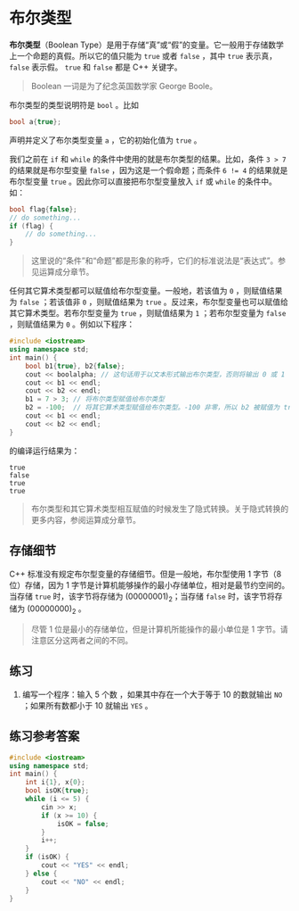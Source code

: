 # 布尔类型

**布尔类型**（Boolean Type）是用于存储“真”或“假”的变量。它一般用于存储数学上一个命题的真假。所以它的值只能为 `true` 或者 `false` ，其中 `true` 表示真， `false` 表示假。 `true` 和 `false` 都是 C++ 关键字。

> Boolean 一词是为了纪念英国数学家 George Boole。

布尔类型的类型说明符是 `bool` 。比如
```cpp
bool a{true};
```
声明并定义了布尔类型变量 `a` ，它的初始化值为 `true` 。

我们之前在 `if` 和 `while` 的条件中使用的就是布尔类型的结果。比如，条件 `3 > 7` 的结果就是布尔型变量 `false` ，因为这是一个假命题；而条件 `6 != 4` 的结果就是布尔型变量 `true` 。因此你可以直接把布尔型变量放入 `if` 或 `while` 的条件中。如：
```cpp
bool flag{false};
// do something...
if (flag) {
    // do something...
}
```

> 这里说的“条件”和“命题”都是形象的称呼，它们的标准说法是“表达式”。参见运算成分章节。

任何其它算术类型都可以赋值给布尔型变量。一般地，若该值为 `0` ，则赋值结果为 `false` ；若该值非 `0` ，则赋值结果为 `true` 。反过来，布尔型变量也可以赋值给其它算术类型。若布尔型变量为 `true` ，则赋值结果为 `1` ；若布尔型变量为 `false` ，则赋值结果为 `0` 。例如以下程序：
```CPP
#include <iostream>
using namespace std;
int main() {
    bool b1{true}, b2{false};
    cout << boolalpha; // 这句话用于以文本形式输出布尔类型，否则将输出 0 或 1
    cout << b1 << endl;
    cout << b2 << endl;
    b1 = 7 > 3; // 将布尔类型赋值给布尔类型
    b2 = -100;  // 将其它算术类型赋值给布尔类型。-100 非零，所以 b2 被赋值为 true
    cout << b1 << endl;
    cout << b2 << endl;
}
```
的编译运行结果为：

```io
true
false
true
true
```

> 布尔类型和其它算术类型相互赋值的时候发生了隐式转换。关于隐式转换的更多内容，参阅运算成分章节。

## 存储细节

C++ 标准没有规定布尔型变量的存储细节。但是一般地，布尔型使用 1 字节（8 位）存储，因为 1 字节是计算机能够操作的最小存储单位，相对是最节约空间的。当存储 `true` 时，该字节将存储为 $(00000001)_2$；当存储 `false` 时，该字节将存储为 $(00000000)_2$ 。

> 尽管 1 位是最小的存储单位，但是计算机所能操作的最小单位是 1 字节。请注意区分这两者之间的不同。

## 练习

1. 编写一个程序：输入 5 个数 ，如果其中存在一个大于等于 10 的数就输出 `NO` ；如果所有数都小于 10 就输出 `YES` 。

## 练习参考答案

```CPP
#include <iostream>
using namespace std;
int main() {
    int i{1}, x{0};
    bool isOK{true};
    while (i <= 5) {
        cin >> x;
        if (x >= 10) {
            isOK = false;
        }
        i++;
    }
    if (isOK) {
        cout << "YES" << endl;
    } else {
        cout << "NO" << endl;
    }
}
```
